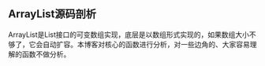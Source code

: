 ## ArrayList源码剖析

ArrayList是List接口的可变数组实现，底层是以数组形式实现的，如果数组大小不够了，它会自动扩容。本博客对核心的函数进行分析，对一些边角的、大家容易理解的函数不做分析。
